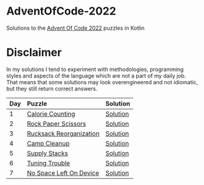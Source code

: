 # AdventOfCode-2022

Solutions to the [Advent Of Code 2022](https://adventofcode.com/2022) puzzles in Kotlin

# Disclaimer

In my solutions I tend to experiment with methodologies, programming styles and aspects of the language which are not a part of my daily job. That means that some solutions may look overengineered and not idiomatic, but they still return correct answers.

|Day| Puzzle| Solution|
|---|:-------|---------|
| 1 |[Calorie Counting](https://adventofcode.com/2022/day/1) |[Solution](https://github.com/valerakostin/AdventOfCode-2022/blob/main/src/Day01.kt)|
| 2 |[Rock Paper Scissors](https://adventofcode.com/2022/day/2) |[Solution](https://github.com/valerakostin/AdventOfCode-2022/blob/main/src/Day02.kt)|
| 3 |[Rucksack Reorganization](https://adventofcode.com/2022/day/3) |[Solution](https://github.com/valerakostin/AdventOfCode-2022/blob/main/src/Day03.kt)|
| 4 |[Camp Cleanup](https://adventofcode.com/2022/day/4) |[Solution](https://github.com/valerakostin/AdventOfCode-2022/blob/main/src/Day04.kt)|
| 5 |[Supply Stacks](https://adventofcode.com/2022/day/5) |[Solution](https://github.com/valerakostin/AdventOfCode-2022/blob/main/src/Day05.kt)|
| 6 |[Tuning Trouble](https://adventofcode.com/2022/day/6) |[Solution](https://github.com/valerakostin/AdventOfCode-2022/blob/main/src/Day06.kt)|
| 7 |[No Space Left On Device](https://adventofcode.com/2022/day/7) |[Solution](https://github.com/valerakostin/AdventOfCode-2022/blob/main/src/Day07.kt)|
